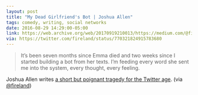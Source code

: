 ```yaml
---
layout: post
title: "My Dead Girlfriend's Bot | Joshua Allen"
tags: comedy, writing, social networks
date: 2016-08-29 14:29:00-05:00
link: https://web.archive.org/web/20170919210013/https://medium.com/@fireland/my-dead-girlfriends-bot-9dc6a2f55ce3
via: https://twitter.com/fireland/status/770321824915783680
---
```


> It’s been seven months since Emma died and two weeks since I started building a bot from her texts. I’m feeding every word she sent me into the system, every thought, every feeling.

Joshua Allen writes [a short but poignant tragedy for the Twitter age](https://web.archive.org/web/20170919210013/https://medium.com/@fireland/my-dead-girlfriends-bot-9dc6a2f55ce3 "My Dead Girlfriend's Bot by Joshua Allen (Fireland)"). (via [@fireland](https://twitter.com/fireland/status/770321824915783680))
